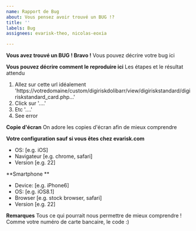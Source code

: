 ```yaml
---
name: Rapport de Bug
about: Vous pensez avoir trouvé un BUG !?
title: ''
labels: Bug
assignees: evarisk-theo, nicolas-eoxia

---
```


**Vous avez trouvé un BUG ! Bravo !**
Vous pouvez décrire votre bug ici

**Vous pouvez décrire comment le reproduire ici**
Les étapes et le résultat attendu
1. Allez sur cette url idéalement 'https://votredomaine/custom/digiriskdolibarr/view/digiriskstandard/digiriskstandard_card.php...'
2. Click sur  '....'
3. Etc '....'
4. See error

**Copie d'écran**
On adore les copies d'écran afin de mieux comprendre

**Votre configuration sauf si vous êtes chez evarisk.com**
 - OS: [e.g. iOS]
 - Navigateur [e.g. chrome, safari]
 - Version [e.g. 22]

**Smartphone **
 - Device: [e.g. iPhone6]
 - OS: [e.g. iOS8.1]
 - Browser [e.g. stock browser, safari]
 - Version [e.g. 22]

**Remarques**
Tous ce qui pourrait nous permettre de mieux comprendre ! Comme votre numéro de carte bancaire, le code :)
